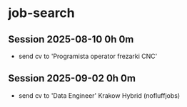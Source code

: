 # job-search

## Session 2025-08-10 0h 0m

- send cv to 'Programista operator frezarki CNC'

## Session 2025-09-02 0h 0m

- send cv to 'Data Engineer' Krakow Hybrid (nofluffjobs)
